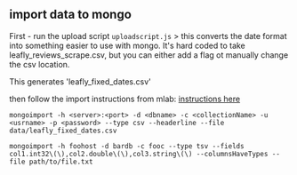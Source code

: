 ## import data to mongo

First - run the upload script ```uploadscript.js``` > this converts the date format into something easier to use with mongo. It's hard coded to take leafly_reviews_scrape.csv, but you can either add a flag ot manually change the csv location.

This generates 'leafly_fixed_dates.csv'

then follow the import instructions from mlab:
[instructions here](https://docs.mlab.com/migrating/#import)

```mongoimport -h <server>:<port> -d <dbname> -c <collectionName> -u <usrname> -p <password> --type csv --headerline --file data/leafly_fixed_dates.csv```

	mongoimport -h foohost -d bardb -c fooc --type tsv --fields col1.int32\(\),col2.double\(\),col3.string\(\) --columnsHaveTypes --file path/to/file.txt


